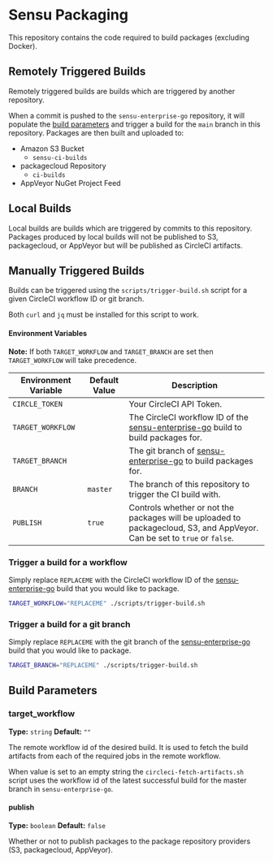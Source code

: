# Sensu Packaging

This repository contains the code required to build packages (excluding Docker).

## Remotely Triggered Builds
Remotely triggered builds are builds which are triggered by another repository.

When a commit is pushed to the `sensu-enterprise-go` repository, it will
populate the [build parameters](#build-parameters) and trigger a build for the
`main` branch in this repository. Packages are then built and uploaded to:

* Amazon S3 Bucket
  * `sensu-ci-builds`
* packagecloud Repository
    * `ci-builds`
* AppVeyor NuGet Project Feed

## Local Builds
Local builds are builds which are triggered by commits to this repository.
Packages produced by local builds will not be published to S3, packagecloud, or
AppVeyor but will be published as CircleCI artifacts.

## Manually Triggered Builds
Builds can be triggered using the `scripts/trigger-build.sh` script for a given
CircleCI workflow ID or git branch.

Both `curl` and `jq` must be installed for this script to work.

#### Environment Variables

**Note:** If both `TARGET_WORKFLOW` and `TARGET_BRANCH` are set then
`TARGET_WORKFLOW` will take precedence.

Environment Variable | Default Value | Description
-------------------- | ------------- | -----------
`CIRCLE_TOKEN` | | Your CircleCI API Token.
`TARGET_WORKFLOW` | | The CircleCI workflow ID of the [sensu-enterprise-go][2] build to build packages for.
`TARGET_BRANCH` | | The git branch of [sensu-enterprise-go][1] to build packages for.
`BRANCH` | `master` | The branch of this repository to trigger the CI build with.
`PUBLISH` | `true` | Controls whether or not the packages will be uploaded to packagecloud, S3, and AppVeyor. Can be set to `true` or `false`.

### Trigger a build for a workflow

Simply replace `REPLACEME` with the CircleCI workflow ID of the
[sensu-enterprise-go][2]
build that you would like to package.

```sh
TARGET_WORKFLOW="REPLACEME" ./scripts/trigger-build.sh
```

### Trigger a build for a git branch

Simply replace `REPLACEME` with the git branch of the
[sensu-enterprise-go][1]
build that you would like to package.

```sh
TARGET_BRANCH="REPLACEME" ./scripts/trigger-build.sh
```

## Build Parameters

### target_workflow

**Type:** `string`
**Default:** `""`

The remote workflow id of the desired build. It is used to fetch the build
artifacts from each of the required jobs in the remote workflow.

When value is set to an empty string the `circleci-fetch-artifacts.sh` script
uses the workflow id of the latest successful build for the master branch in
`sensu-enterprise-go`.

#### publish

**Type:** `boolean`
**Default:** `false`

Whether or not to publish packages to the package repository providers (S3,
packagecloud, AppVeyor).

[1]: https://github.com/sensu/sensu-enterprise-go
[2]: https://app.circleci.com/pipelines/github/sensu/sensu-enterprise-go
